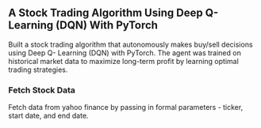 ## A Stock Trading Algorithm Using Deep Q-Learning (DQN) With PyTorch

Built a stock trading algorithm that autonomously makes buy/sell decisions using Deep Q-
Learning (DQN) with PyTorch. The agent was trained on historical market data to maximize
long-term profit by learning optimal trading strategies.

### Fetch Stock Data ###

Fetch data from yahoo finance by passing in formal parameters - ticker, start date, and end date.
